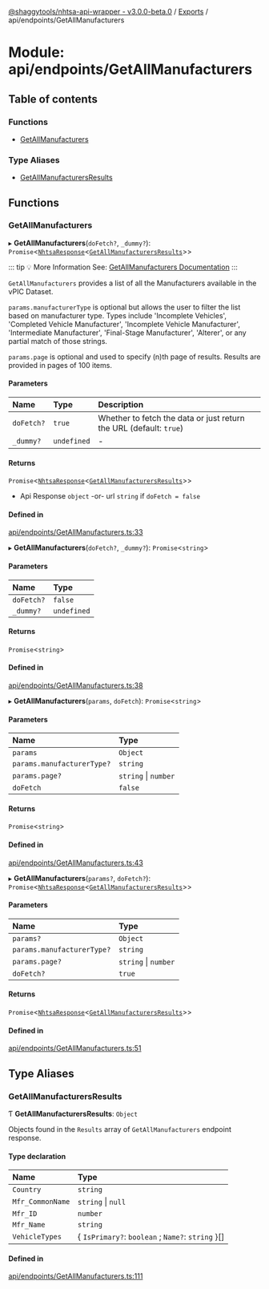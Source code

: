 [@shaggytools/nhtsa-api-wrapper - v3.0.0-beta.0](../index.md) / [Exports](../modules.md) / api/endpoints/GetAllManufacturers

# Module: api/endpoints/GetAllManufacturers

## Table of contents

### Functions

- [GetAllManufacturers](api_endpoints_GetAllManufacturers.md#getallmanufacturers)

### Type Aliases

- [GetAllManufacturersResults](api_endpoints_GetAllManufacturers.md#getallmanufacturersresults)

## Functions

### GetAllManufacturers

▸ **GetAllManufacturers**(`doFetch?`, `_dummy?`): `Promise`<[`NhtsaResponse`](api_types.md#nhtsaresponse)<[`GetAllManufacturersResults`](api_endpoints_GetAllManufacturers.md#getallmanufacturersresults)\>\>

::: tip :bulb: More Information
See: [GetAllManufacturers Documentation](/api/get-all-manufacturers)
:::

`GetAllManufacturers` provides a list of all the Manufacturers available in the vPIC Dataset.

`params.manufacturerType` is optional but allows the user to filter the list based on
manufacturer type. Types include 'Incomplete Vehicles', 'Completed Vehicle Manufacturer',
'Incomplete Vehicle Manufacturer', 'Intermediate Manufacturer', 'Final-Stage Manufacturer',
'Alterer', or any partial match of those strings.

`params.page` is optional and used to specify (n)th page of results. Results are provided in
pages of 100 items.

#### Parameters

| Name       | Type        | Description                                                        |
| :--------- | :---------- | :----------------------------------------------------------------- |
| `doFetch?` | `true`      | Whether to fetch the data or just return the URL (default: `true`) |
| `_dummy?`  | `undefined` | -                                                                  |

#### Returns

`Promise`<[`NhtsaResponse`](api_types.md#nhtsaresponse)<[`GetAllManufacturersResults`](api_endpoints_GetAllManufacturers.md#getallmanufacturersresults)\>\>

- Api Response `object`
  -or- url `string` if `doFetch = false`

#### Defined in

[api/endpoints/GetAllManufacturers.ts:33](https://github.com/ShaggyTech/nhtsa-api-wrapper/blob/main/packages/lib/src/api/endpoints/GetAllManufacturers.ts#L33)

▸ **GetAllManufacturers**(`doFetch?`, `_dummy?`): `Promise`<`string`\>

#### Parameters

| Name       | Type        |
| :--------- | :---------- |
| `doFetch?` | `false`     |
| `_dummy?`  | `undefined` |

#### Returns

`Promise`<`string`\>

#### Defined in

[api/endpoints/GetAllManufacturers.ts:38](https://github.com/ShaggyTech/nhtsa-api-wrapper/blob/main/packages/lib/src/api/endpoints/GetAllManufacturers.ts#L38)

▸ **GetAllManufacturers**(`params`, `doFetch`): `Promise`<`string`\>

#### Parameters

| Name                       | Type                 |
| :------------------------- | :------------------- |
| `params`                   | `Object`             |
| `params.manufacturerType?` | `string`             |
| `params.page?`             | `string` \| `number` |
| `doFetch`                  | `false`              |

#### Returns

`Promise`<`string`\>

#### Defined in

[api/endpoints/GetAllManufacturers.ts:43](https://github.com/ShaggyTech/nhtsa-api-wrapper/blob/main/packages/lib/src/api/endpoints/GetAllManufacturers.ts#L43)

▸ **GetAllManufacturers**(`params?`, `doFetch?`): `Promise`<[`NhtsaResponse`](api_types.md#nhtsaresponse)<[`GetAllManufacturersResults`](api_endpoints_GetAllManufacturers.md#getallmanufacturersresults)\>\>

#### Parameters

| Name                       | Type                 |
| :------------------------- | :------------------- |
| `params?`                  | `Object`             |
| `params.manufacturerType?` | `string`             |
| `params.page?`             | `string` \| `number` |
| `doFetch?`                 | `true`               |

#### Returns

`Promise`<[`NhtsaResponse`](api_types.md#nhtsaresponse)<[`GetAllManufacturersResults`](api_endpoints_GetAllManufacturers.md#getallmanufacturersresults)\>\>

#### Defined in

[api/endpoints/GetAllManufacturers.ts:51](https://github.com/ShaggyTech/nhtsa-api-wrapper/blob/main/packages/lib/src/api/endpoints/GetAllManufacturers.ts#L51)

## Type Aliases

### GetAllManufacturersResults

Ƭ **GetAllManufacturersResults**: `Object`

Objects found in the `Results` array of `GetAllManufacturers` endpoint response.

#### Type declaration

| Name             | Type                                              |
| :--------------- | :------------------------------------------------ |
| `Country`        | `string`                                          |
| `Mfr_CommonName` | `string` \| `null`                                |
| `Mfr_ID`         | `number`                                          |
| `Mfr_Name`       | `string`                                          |
| `VehicleTypes`   | { `IsPrimary?`: `boolean` ; `Name?`: `string` }[] |

#### Defined in

[api/endpoints/GetAllManufacturers.ts:111](https://github.com/ShaggyTech/nhtsa-api-wrapper/blob/main/packages/lib/src/api/endpoints/GetAllManufacturers.ts#L111)
